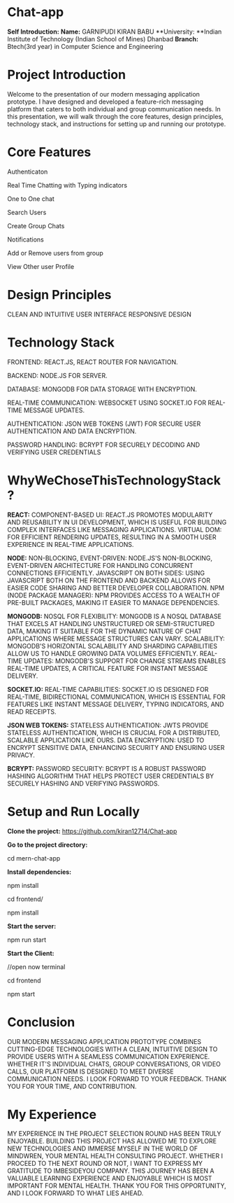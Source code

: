 # Chat-app
**Self Introduction:**
**Name:** GARNIPUDI KIRAN BABU
**University: **Indian Institute of Technology (Indian School of Mines) Dhanbad
**Branch:** Btech(3rd year) in Computer Science and Engineering

# Project Introduction
Welcome to the presentation of our modern messaging
application prototype. I have designed and developed a 
feature-rich messaging platform that caters to both individual
and group communication needs. In this presentation, we will
walk through the core features, design principles, technology
stack, and instructions for setting up and running our prototype.

# Core Features
Authenticaton
 
Real Time Chatting with Typing indicators

One to One chat

Search Users

Create Group Chats

Notifications

Add or Remove users from group

View Other user Profile

# Design Principles
CLEAN AND INTUITIVE USER INTERFACE
RESPONSIVE DESIGN

# Technology Stack
FRONTEND: REACT.JS, REACT ROUTER FOR NAVIGATION.

BACKEND: NODE.JS FOR SERVER.

DATABASE: MONGODB FOR DATA STORAGE WITH ENCRYPTION.

REAL-TIME COMMUNICATION: WEBSOCKET USING SOCKET.IO FOR REAL-TIME MESSAGE UPDATES.

AUTHENTICATION: JSON WEB TOKENS (JWT) FOR SECURE USER AUTHENTICATION AND DATA ENCRYPTION.

PASSWORD HANDLING: BCRYPT FOR SECURELY DECODING AND VERIFYING USER CREDENTIALS

# WhyWeChoseThisTechnologyStack?
**REACT:**
COMPONENT-BASED UI: REACT.JS PROMOTES MODULARITY AND REUSABILITY IN UI
DEVELOPMENT, WHICH IS USEFUL FOR BUILDING COMPLEX INTERFACES LIKE MESSAGING
APPLICATIONS.
VIRTUAL DOM: FOR EFFICIENT RENDERING UPDATES, RESULTING IN A SMOOTH USER EXPERIENCE
IN REAL-TIME APPLICATIONS.

**NODE:**
NON-BLOCKING, EVENT-DRIVEN: NODE.JS'S NON-BLOCKING, EVENT-DRIVEN ARCHITECTURE
FOR HANDLING CONCURRENT CONNECTIONS EFFICIENTLY.
JAVASCRIPT ON BOTH SIDES: USING JAVASCRIPT BOTH ON THE FRONTEND AND BACKEND
ALLOWS FOR EASIER CODE SHARING AND BETTER DEVELOPER COLLABORATION.
NPM (NODE PACKAGE MANAGER): NPM PROVIDES ACCESS TO A WEALTH OF PRE-BUILT
PACKAGES, MAKING IT EASIER TO MANAGE DEPENDENCIES.

**MONGODB:**
NOSQL FOR FLEXIBILITY: MONGODB IS A NOSQL DATABASE THAT EXCELS AT HANDLING
UNSTRUCTURED OR SEMI-STRUCTURED DATA, MAKING IT SUITABLE FOR THE DYNAMIC NATURE OF
CHAT APPLICATIONS WHERE MESSAGE STRUCTURES CAN VARY.
SCALABILITY: MONGODB'S HORIZONTAL SCALABILITY AND SHARDING CAPABILITIES ALLOW US
TO HANDLE GROWING DATA VOLUMES EFFICIENTLY.
REAL-TIME UPDATES: MONGODB'S SUPPORT FOR CHANGE STREAMS ENABLES REAL-TIME
UPDATES, A CRITICAL FEATURE FOR INSTANT MESSAGE DELIVERY.


**SOCKET.IO:**
REAL-TIME CAPABILITIES: SOCKET.IO IS DESIGNED FOR REAL-TIME, BIDIRECTIONAL
COMMUNICATION, WHICH IS ESSENTIAL FOR FEATURES LIKE INSTANT MESSAGE DELIVERY, TYPING
INDICATORS, AND READ RECEIPTS.

**JSON WEB TOKENS:**
STATELESS AUTHENTICATION: JWTS PROVIDE STATELESS AUTHENTICATION, WHICH IS CRUCIAL
FOR A DISTRIBUTED, SCALABLE APPLICATION LIKE OURS.
DATA ENCRYPTION: USED TO ENCRYPT SENSITIVE DATA, ENHANCING SECURITY AND ENSURING
USER PRIVACY.

**BCRYPT:**
PASSWORD SECURITY: BCRYPT IS A ROBUST PASSWORD HASHING ALGORITHM THAT HELPS
PROTECT USER CREDENTIALS BY SECURELY HASHING AND VERIFYING PASSWORDS.

# Setup and Run Locally


**Clone the project:**
https://github.com/kiran12714/Chat-app
  
**Go to the project directory:**

  cd mern-chat-app
  
**Install dependencies:**

  npm install
  
  cd frontend/
  
  npm install
  
**Start the server:**

  npm run start
  
**Start the Client:**

  //open now terminal
  
  cd frontend
  
  npm start


# Conclusion
OUR MODERN MESSAGING APPLICATION PROTOTYPE COMBINES CUTTING-EDGE TECHNOLOGIES
WITH A CLEAN, INTUITIVE DESIGN TO PROVIDE USERS WITH A SEAMLESS COMMUNICATION
EXPERIENCE. WHETHER IT'S INDIVIDUAL CHATS, GROUP CONVERSATIONS, OR VIDEO CALLS, OUR
PLATFORM IS DESIGNED TO MEET DIVERSE COMMUNICATION NEEDS. I LOOK FORWARD TO YOUR
FEEDBACK. THANK YOU FOR YOUR TIME, AND CONTRIBUTION.

# My Experience
MY EXPERIENCE IN THE PROJECT SELECTION ROUND HAS BEEN TRULY ENJOYABLE. BUILDING THIS
PROJECT HAS ALLOWED ME TO EXPLORE NEW TECHNOLOGIES AND IMMERSE MYSELF IN THE WORLD
OF MINDWREN, YOUR MENTAL HEALTH CONSULTING PROJECT.
WHETHER I PROCEED TO THE NEXT ROUND OR NOT, I WANT TO EXPRESS MY GRATITUDE TO
IMBESIDEYOU COMPANY. THIS JOURNEY HAS BEEN A VALUABLE LEARNING EXPERIENCE AND
ENJOYABLE WHICH IS MOST IMPORTANT FOR MENTAL HEALTH. THANK YOU FOR THIS OPPORTUNITY,
AND I LOOK FORWARD TO WHAT LIES AHEAD.


